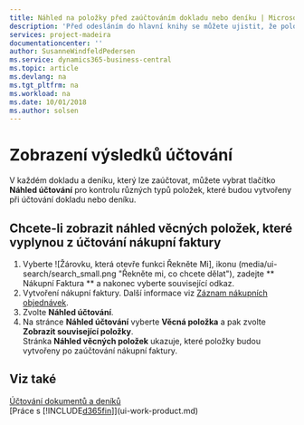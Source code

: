 ```yaml
---
title: Náhled na položky před zaúčtováním dokladu nebo deníku | Microsoft Docs
description: 'Před odesláním do hlavní knihy se můžete ujistit, že položky pro doklady a deníky odpovídají.'
services: project-madeira
documentationcenter: ''
author: SusanneWindfeldPedersen
ms.service: dynamics365-business-central
ms.topic: article
ms.devlang: na
ms.tgt_pltfrm: na
ms.workload: na
ms.date: 10/01/2018
ms.author: solsen
---
```

# <a name="preview-posting-results"></a>Zobrazení výsledků účtování
V každém dokladu a deníku, který lze zaúčtovat, můžete vybrat tlačítko **Náhled účtování** pro kontrolu různých typů položek, které budou vytvořeny při účtování dokladu nebo deníku.

## <a name="to-preview-gl-entries-that-will-result-from-posting-a-purchase-invoice"></a>Chcete-li zobrazit náhled věcných položek, které vyplynou z účtování nákupní faktury
1. Vyberte ![Žárovku, která otevře funkci Řekněte Mi], ikonu (media/ui-search/search_small.png "Řekněte mi, co chcete dělat"), zadejte ** Nákupní Faktura ** a nakonec vyberte související odkaz.
2. Vytvoření nákupní faktury. Další informace viz [Záznam nákupních objednávek](purchasing-how-record-purchases.md).
3. Zvolte **Náhled účtování**.
4. Na stránce **Náhled účtování** vyberte **Věcná položka** a pak zvolte **Zobrazit související položky**.  
   Stránka **Náhled věcných položek** ukazuje, které položky budou vytvořeny po zaúčtování nákupní faktury.

## <a name="see-also"></a>Viz také
[Účtování dokumentů a deníků](ui-post-documents-journals.md)  
[Práce s [!INCLUDE[d365fin](includes/d365fin_md.md)]](ui-work-product.md)

